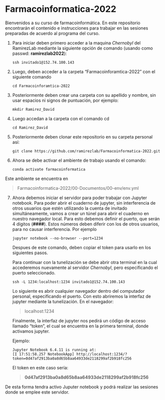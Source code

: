 # Farmacoinformatica-2022

Bienvenidos a su curso de farmacoinformática. En este repositorio encontrarán el contenido e instrucciones para trabajar en las sesiones preparadas de acuerdo al programa del curso.

1. Para iniciar deben primero acceder a la maquina *Chernobyl* del RamirezLab mediante la siguiente opción de comando (usando como passwd: **ramirezlab2022**):

   ```console
   ssh invitado1@152.74.100.143
   ```

2. Luego, deben acceder a la carpeta “Farmacoinforamtica-2022” con el siguiente comando

   ```console
   cd Farmacoinforamtica-2022
   ```

3. Posteriormente deben crear una carpeta con su apellido y nombre, sin usar espacios ni signos de puntuación, por ejemplo:

   ```console
   mkdir Ramirez_David
   ```

4. Luego accedan a la carpeta con el comando cd
  
   ```console
   cd Ramirez_David
   ```

5. Posteriormente deben clonar este repositorio en su carpeta personal así:

   ```console
   git clone https://github.com/ramirezlab/Farmacoinformatica-2022.git
   ```
   
6. Ahora se debe activar el ambiente de trabajo usando el comando:

   ```console
   conda activate farmacoinformatica 
   ```
Este ambiente se encuentra en 
>Farmacoinformatica-2022/00-Documentos/00-env/env.yml

7. Ahora debemos iniciar el servidor para poder trabajar con Jupyter notebook. Para poder abrir el cuaderno de jupyter, sin interferencia de otros usuarios que estén utilizando la cuenta de invitado simultáneamente, vamos a crear un túnel para abrir el cuaderno en nuestro navegador local. Para esto debemos definir el puerto, que serán 4 dígitos (**####**). Estos números deben diferir con los de otros usuarios, para no causar interferencia. Por ejemplo

   ```console
   jupyter notebook --no-browser --port=1234
   ```
   
   Despues de este comando, deben copiar el token para usarlo en los siguientes pasos.
   
   Para continuar con la tunelización se debe abrir otra terminal en la cual accederemos nuevamente al servidor *Chernobyl*, pero especificando el puerto seleccionado.
   
   ```console
   ssh -L 1234:localhost:1234 invitado1@152.74.100.143 
   ```
	
   Lo siguiente es abrir cualquier navegador dentro del computador personal, especificando el puerto. Con esto abriremos la interfaz de jupyter mediante la tunelización. En el navegador:
   > localhost:1234

   Finalmente, la interfaz de jupyter nos pedirá un código de acceso llamado “token”, el cual se encuentra en la primera terminal, donde activamos jupyter.

   Ejemplo:

   ```console
   Jupyter Notebook 6.4.11 is running at: 
   [I 17:51:58.257 NotebookApp] http://localhost:1234/?token=0d47af2913ba0a8d65b8aa64933de2118299af2b918fc256 
   ```

   El token en este caso sería:
   > **0d47af2913ba0a8d65b8aa64933de2118299af2b918fc256**

De esta forma tendra activo Juputer notebook y podrá realizar las sesiones donde se emplee este servidor.
